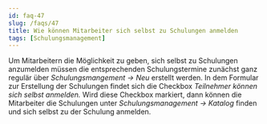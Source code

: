 ```yaml
---
id: faq-47
slug: /faqs/47
title: Wie können Mitarbeiter sich selbst zu Schulungen anmelden
tags: [Schulungsmanagement]
---
```

Um Mitarbeitern die Möglichkeit zu geben, sich selbst zu Schulungen anzumelden müssen die entsprechenden Schulungstermine zunächst ganz regulär über *Schulungsmangement -> Neu* erstellt werden. In dem Formular zur Erstellung der Schulungen findet sich die Checkbox *Teilnehmer können sich selbst anmelden.* Wird diese Checkbox markiert, dann können die Mitarbeiter die Schulungen unter *Schulungsmanagement -> Katalog* finden und sich selbst zu der Schulung anmelden. 